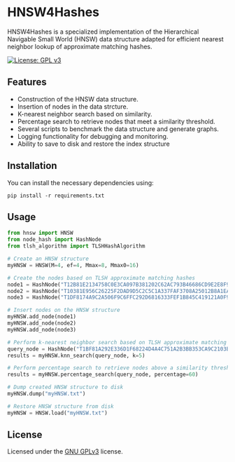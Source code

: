 # HNSW4Hashes

HNSW4Hashes is a specialized implementation of the Hierarchical Navigable Small World (HNSW) data structure adapted for efficient nearest neighbor lookup of approximate matching hashes.

[![License: GPL v3](https://img.shields.io/badge/License-GPLv3-blue.svg)](https://www.gnu.org/licenses/gpl-3.0)

## Features
- Construction of the HNSW data structure.
- Insertion of nodes in the data strcture.
- K-nearest neighbor search based on similarity.
- Percentage search to retrieve nodes that meet a similarity threshold.
- Several scripts to benchmark the data structure and generate graphs.
- Logging functionality for debugging and monitoring.
- Ability to save to disk and restore the index structure

## Installation
You can install the necessary dependencies using:
```
pip install -r requirements.txt
```

## Usage

```python
from hnsw import HNSW
from node_hash import HashNode
from tlsh_algorithm import TLSHHashAlgorithm

# Create an HNSW structure
myHNSW = HNSW(M=4, ef=4, Mmax=8, Mmax0=16)

# Create the nodes based on TLSH approximate matching hashes
node1 = HashNode("T12B81E2134758C0E3CA097B381202C62AC793B46686CD9E2E8F9190EC89C537B5E7AF4C", TLSHHashAlgorithm)
node2 = HashNode("T10381E956C26225F2DAD9D5C2C5C1A337FAF3708A25012B8A1EACDAC00B37D557E0E714", TLSHHashAlgorithm)
node3 = HashNode("T1DF8174A9C2A506F9C6FFC292D6816333FEF1B845C419121A0F91CF5359B5B21FA3A304", TLSHHashAlgorithm)

# Insert nodes on the HNSW structure
myHNSW.add_node(node1)
myHNSW.add_node(node2)
myHNSW.add_node(node3)

# Perform k-nearest neighbor search based on TLSH approximate matching hashes
query_node = HashNode("T1BF81A292E336D1F68224D4A4C751A2B3BB353CA9C2103BA69FA4C7908761B50F22E301", TLSHHashAlgorithm)
results = myHNSW.knn_search(query_node, k=5)

# Perform percentage search to retrieve nodes above a similarity threshold
results = myHNSW.percentage_search(query_node, percentage=60)

# Dump created HNSW structure to disk
myHNSW.dump("myHNSW.txt")

# Restore HNSW structure from disk
myHNSW = HNSW.load("myHNSW.txt")
```

## License
Licensed under the [GNU GPLv3](LICENSE) license.
